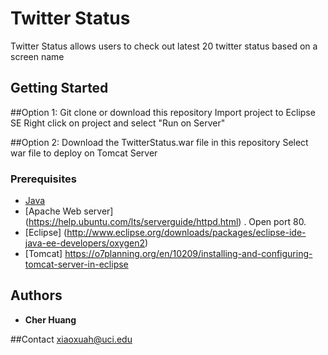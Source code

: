 # Twitter Status

Twitter Status allows users to check out latest 20 twitter status based on a screen name

## Getting Started
##Option 1: 
Git clone or download this repository 
Import project to Eclipse SE
Right click on project and select "Run on Server"

##Option 2:
Download the TwitterStatus.war file in this repository
Select war file to deploy on Tomcat Server 


### Prerequisites
 *  [Java](http://www.oracle.com/technetwork/java/javase/downloads/java-archive-javase8-2177648.html)
 *  [Apache Web server] (https://help.ubuntu.com/lts/serverguide/httpd.html) . Open port 80.
 *  [Eclipse] (http://www.eclipse.org/downloads/packages/eclipse-ide-java-ee-developers/oxygen2)
 *  [Tomcat] https://o7planning.org/en/10209/installing-and-configuring-tomcat-server-in-eclipse

## Authors

* **Cher Huang** 

##Contact
 xiaoxuah@uci.edu
